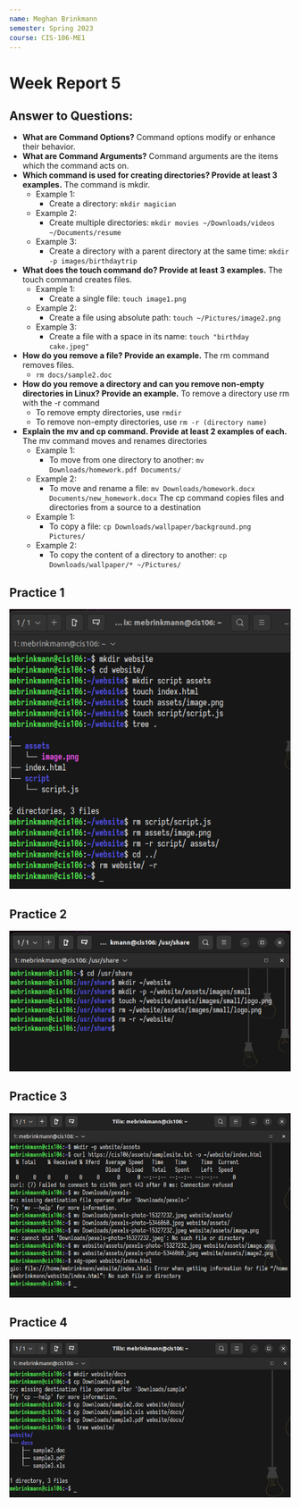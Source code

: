 ```yaml
---
name: Meghan Brinkmann
semester: Spring 2023
course: CIS-106-ME1
---
```


# Week Report 5

## Answer to Questions:

* **What are Command Options?**
Command options modify or enhance their behavior.
* **What are Command Arguments?**
Command arguments are the items which the command acts on.
* **Which command is used for creating directories? Provide at least 3 examples.**
The command is mkdir.
  * Example 1:
    * Create a directory: `mkdir magician`
  * Example 2:
    * Create multiple directories: `mkdir movies ~/Downloads/videos ~/Documents/resume`
  * Example 3:
    * Create a directory with a parent directory at the same time: `mkdir -p images/birthdaytrip`
* **What does the touch command do? Provide at least 3 examples.**
The touch command creates files.
  * Example 1:
    * Create a single file: `touch image1.png`
  * Example 2:
    * Create a file using absolute path: `touch ~/Pictures/image2.png`
  * Example 3:
    * Create a file with a space in its name: `touch "birthday cake.jpeg"`
* **How do you remove a file? Provide an example.**
The rm command removes files.
  * `rm docs/sample2.doc`
* **How do you remove a directory and can you remove non-empty directories in Linux? Provide an example.**
To remove a directory use rm with the -r command
  * To remove empty directories, use `rmdir`
  * To remove non-empty directories, use `rm -r (directory name)`
* **Explain the mv and cp command. Provide at least 2 examples of each.**
The mv command moves and renames directories
  * Example 1:
    * To move from one directory to another: `mv Downloads/homework.pdf Documents/`
  * Example 2:
    * To move and rename a file: `mv Downloads/homework.docx Documents/new_homework.docx`
The cp command copies files and directories from a source to a destination
  * Example 1:
    * To copy a file: `cp Downloads/wallpaper/background.png Pictures/`
  * Example 2:
    * To copy the content of a directory to another: `cp Downloads/wallpaper/* ~/Pictures/`
## Practice 1
![practice 1](wr5.p1.png)<br>
## Practice 2
![practice 2](wr5.p2.png)<br>
## Practice 3
![practice 3](wr5.p3.png)<br>
## Practice 4
![practice 4](wr5.p4.png)<br>
